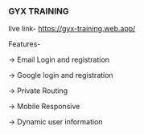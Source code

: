 ### GYX TRAINING

live link- https://gyx-training.web.app/

Features-

-> Email Login and registration

-> Google login and registration

-> Private Routing

-> Mobile Responsive

-> Dynamic user information
